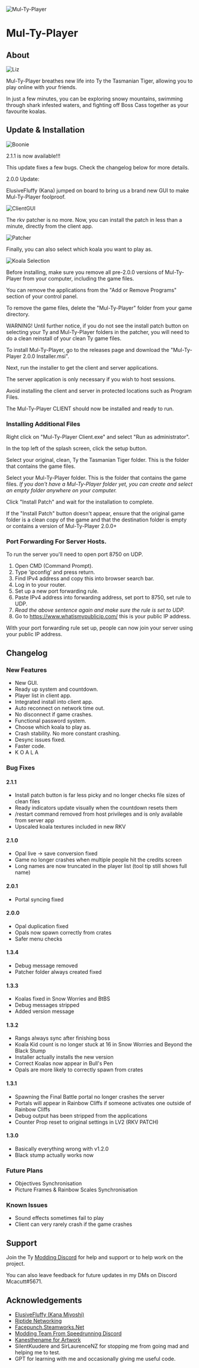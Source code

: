 ![Mul-Ty-Player](/Multyplayer%20logo.png)
# Mul-Ty-Player

## About

![Liz](/Liz.png)

Mul-Ty-Player breathes new life into Ty the Tasmanian Tiger, allowing you to play online with your friends.

In just a few minutes, you can be exploring snowy mountains, swimming through shark infested waters, and fighting off Boss Cass together as your favourite koalas.

## Update & Installation

![Boonie](/Boonie.png)

2.1.1 is now available!!!

This update fixes a few bugs.
Check the changelog below for more details.

2.0.0 Update:

ElusiveFluffy (Kana) jumped on board to bring us a brand new GUI to make Mul-Ty-Player foolproof.

![ClientGUI](/ClientGUIDemo.png)

The rkv patcher is no more. Now, you can install the patch in less than a minute, directly from the client app.

![Patcher](/PatcherDemo.png)

Finally, you can also select which koala you want to play as.

![Koala Selection](/KoalaSelectionPreviewImage.png)

Before installing, make sure you remove all pre-2.0.0 versions of Mul-Ty-Player from your computer, including the game files.

You can remove the applications from the "Add or Remove Programs" section of your control panel.

To remove the game files, delete the "Mul-Ty-Player" folder from your game directory.

WARNING! Until further notice, if you do not see the install patch button on selecting your Ty and Mul-Ty-Player folders in the patcher, you will need to do a clean reinstall of your clean Ty game files.

To install Mul-Ty-Player, go to the releases page and download the "Mul-Ty-Player 2.0.0 Installer.msi".

Next, run the installer to get the client and server applications.

The server application is only necessary if you wish to host sessions.

Avoid installing the client and server in protected locations such as Program Files.

The Mul-Ty-Player CLIENT should now be installed and ready to run.

### Installing Additional Files

Right click on "Mul-Ty-Player Client.exe" and select "Run as administrator".

In the top left of the splash screen, click the setup button.

Select your original, clean, Ty the Tasmanian Tiger folder. This is the folder that contains the game files.

Select your Mul-Ty-Player folder. This is the folder that contains the game files.
*If you don't have a Mul-Ty-Player folder yet, you can create and select an empty folder anywhere on your computer.*

Click "Install Patch" and wait for the installation to complete.

If the "Install Patch" button doesn't appear, ensure that the original game folder is a clean copy of the game and that the destination folder is empty or contains a version of Mul-Ty-Player 2.0.0+

### Port Forwarding For Server Hosts.
To run the server you'll need to open port 8750 on UDP.

1. Open CMD (Command Prompt).
2. Type 'ipconfig' and press return.
3. Find IPv4 address and copy this into browser search bar.
4. Log in to your router.
5. Set up a new port forwarding rule.
6. Paste IPv4 address into forwarding address, set port to 8750, set rule to UDP.
7. *Read the above sentence again and make sure the rule is set to UDP.*
8. Go to https://www.whatismypublicip.com/ this is your public IP address.

With your port forwarding rule set up, people can now join your server using your public IP address.

## Changelog

### New Features
- New GUI.
- Ready up system and countdown.
- Player list in client app.
- Integrated install into client app.
- Auto reconnect on network time out.
- No disconnect if game crashes.
- Functional password system.
- Choose which koala to play as.
- Crash stability. No more constant crashing.
- Desync issues fixed.
- Faster code.
- K O A L A

### Bug Fixes

#### 2.1.1
- Install patch button is far less picky and no longer checks file sizes of clean files
- Ready indicators update visually when the countdown resets them
- /restart command removed from host privileges and is only available from server app
- Upscaled koala textures included in new RKV

#### 2.1.0
- Opal live -> save conversion fixed
- Game no longer crashes when multiple people hit the credits screen
- Long names are now truncated in the player list (tool tip still shows full name)

#### 2.0.1
- Portal syncing fixed

#### 2.0.0
- Opal duplication fixed
- Opals now spawn correctly from crates
- Safer menu checks

#### 1.3.4
- Debug message removed
- Patcher folder always created fixed

#### 1.3.3
- Koalas fixed in Snow Worries and BtBS
- Debug messages stripped
- Added version message

#### 1.3.2
- Rangs always sync after finishing boss
- Koala Kid count is no longer stuck at 16 in Snow Worries and Beyond the Black Stump
- Installer actually installs the new version
- Correct Koalas now appear in Bull's Pen
- Opals are more likely to correctly spawn from crates

#### 1.3.1
- Spawning the Final Battle portal no longer crashes the server
- Portals will appear in Rainbow Cliffs if someone activates one outside of Rainbow Cliffs
- Debug output has been stripped from the applications
- Counter Prop reset to original settings in LV2 (RKV PATCH)

#### 1.3.0
- Basically everything wrong with v1.2.0
- Black stump actually works now

### Future Plans
- Objectives Synchronisation
- Picture Frames & Rainbow Scales Synchronisation

### Known Issues
- Sound effects sometimes fail to play
- Client can very rarely crash if the game crashes

## Support

Join the Ty [Modding Discord](https://discord.gg/ENTV72BWru) for help and support or to help work on the project.

You can also leave feedback for future updates in my DMs on Discord Mcacutt#5671.

## Acknowledgements

 - [ElusiveFluffy (Kana Miyoshi)](https://github.com/ElusiveFluffy)
 - [Riptide Networking](https://github.com/RiptideNetworking/Riptide)
 - [Facepunch.Steamworks.Net](https://wiki.facepunch.com/steamworks/)
 - [Modding Team From Speedrunning Discord](https://discord.gg/ENTV72BWru)
 - [Kanesthename for Artwork](https://www.deviantart.com/kanesthename/art/Ty-The-Tasmanian-Tiger-Logo-Recreation-Render-271468546)
 - SilentKuudere and SirLaurenceNZ for stopping me from going mad and helping me to test.
 - GPT for learning with me and occasionally giving me useful code.
